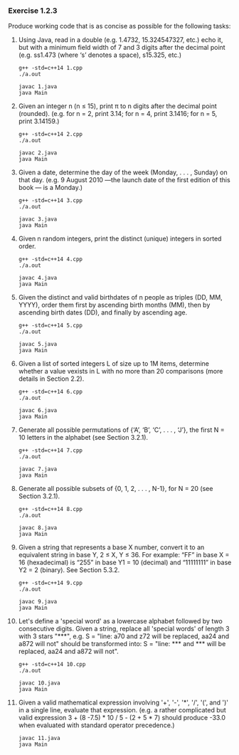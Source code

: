 ### Exercise 1.2.3

Produce working code that is as concise as possible for the following tasks:

1. Using Java, read in a double (e.g. 1.4732, 15.324547327, etc.) echo it, but with a minimum field width of 7 and 3 digits after the decimal point (e.g. ss1.473 (where ‘s’ denotes a space), s15.325, etc.)

      ```shell
      g++ -std=c++14 1.cpp
      ./a.out

      javac 1.java
      java Main
      ```

2. Given an integer n (n ≤ 15), print π to n digits after the decimal point (rounded). (e.g. for n = 2, print 3.14; for n = 4, print 3.1416; for n = 5, print 3.14159.)

      ```shell
      g++ -std=c++14 2.cpp
      ./a.out

      javac 2.java
      java Main
      ```

3. Given a date, determine the day of the week (Monday, . . . , Sunday) on that day. (e.g. 9 August 2010 —the launch date of the first edition of this book — is a Monday.)

      ```shell
      g++ -std=c++14 3.cpp
      ./a.out

      javac 3.java
      java Main
      ```

4. Given n random integers, print the distinct (unique) integers in sorted order.

      ```shell
      g++ -std=c++14 4.cpp
      ./a.out

      javac 4.java
      java Main
      ```

5. Given the distinct and valid birthdates of n people as triples (DD, MM, YYYY), order them first by ascending birth months (MM), then by ascending birth dates (DD), and finally by ascending age.

      ```shell
      g++ -std=c++14 5.cpp
      ./a.out

      javac 5.java
      java Main
      ```

6. Given a list of sorted integers L of size up to 1M items, determine whether a value vexists in L with no more than 20 comparisons (more details in Section 2.2).

      ```shell
      g++ -std=c++14 6.cpp
      ./a.out

      javac 6.java
      java Main
      ```

7. Generate all possible permutations of {‘A’, ‘B’, ‘C’, . . . , ‘J’}, the first N = 10 letters in the alphabet (see Section 3.2.1).

      ```shell
      g++ -std=c++14 7.cpp
      ./a.out

      javac 7.java
      java Main
      ```

8. Generate all possible subsets of {0, 1, 2, . . . , N-1}, for N = 20 (see Section 3.2.1).

      ```shell
      g++ -std=c++14 8.cpp
      ./a.out

      javac 8.java
      java Main
      ```

9. Given a string that represents a base X number, convert it to an equivalent string in base Y, 2 ≤ X, Y ≤ 36. For example: “FF” in base X = 16 (hexadecimal) is “255” in base Y1 = 10 (decimal) and “11111111” in base Y2 = 2 (binary). See Section 5.3.2.

      ```shell
      g++ -std=c++14 9.cpp
      ./a.out

      javac 9.java
      java Main
      ```

10. Let's define a 'special word' as a lowercase alphabet followed by two consecutive digits. Given a string, replace all 'special words' of length 3 with 3 stars "\*\*\*", e.g. S = "line: a70 and z72 will be replaced, aa24 and a872 will not" should be transformed into: S = "line: \*\*\* and \*\*\* will be replaced, aa24 and a872 will not".

    ```shell
    g++ -std=c++14 10.cpp
    ./a.out

    javac 10.java
    java Main
    ```

11. Given a valid mathematical expression involving '+', '-', '*', '/', '(', and ')' in a single line, evaluate that expression. (e.g. a rather complicated but valid expression 3 + (8 -7.5) * 10 / 5 - (2 + 5 * 7) should produce -33.0 when evaluated with standard operator precedence.)

    ```shell
    javac 11.java
    java Main
    ```
    
